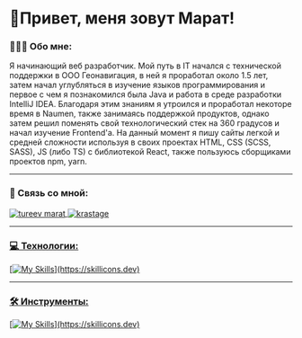 
# 👋Привет, меня зовут Марат!

### 👩🏻‍💻 Обо мне:

Я начинающий веб разработчик.
Мой путь в IT начался с технической поддержки в ООО Геонавигация, в ней я проработал около 1.5 лет, затем начал углубляться в изучение языков программирования и первое с чем я познакомился была Java и работа в среде разработки IntelliJ IDEA. Благодаря этим знаниям я утроился и проработал некоторе время в Naumen, также занимаясь поддержкой продуктов, однако затем решил поменять свой технологический стек на 360 градусов и начал изучение Frontend'а. На данный момент я пишу сайты легкой и средней сложности используя в своих проектах HTML, CSS (SCSS, SASS), JS (либо TS) с библиотекой React, также пользуюсь сборщиками проектов npm, yarn.

---

### 💖 Связь со мной:

<p align="left">
<a href="mailto:tureev777@gmail.com" target="blank"><img align="center" src="https://img.shields.io/badge/Gmail-D14836?style=for-the-badge&logo=gmail&logoColor=white&link=mailto:tureev777@gmail.com" alt="tureev marat"  />
<a href="https://t.me/krastage" target="blank"><img align="center" src="https://img.shields.io/badge/Telegram-2CA5E0?style=for-the-badge&logo=telegram&logoColor=white" alt="krastage" />
</p>

---

### 💻 Технологии:

[![My Skills](https://skillicons.dev/icons?i=html,css,js,ts,react,redux,java,)](https://skillicons.dev)

---

### 🛠 Инструменты:

[![My Skills](https://skillicons.dev/icons?i=vscode,idea,figma,ps,git,github,)](https://skillicons.dev)
